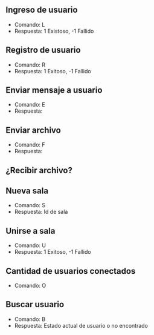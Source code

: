 ## Ingreso de usuario
- Comando: L <Username>
- Respuesta: 1 Existoso, -1 Fallido

## Registro de usuario
- Comando: R <Username>
- Respuesta: 1 Exitoso, -1 Fallido

## Enviar mensaje a usuario
- Comando: E <Username>
- Respuesta:

## Enviar archivo
- Comando: F <Directorio> <Username>
- Respuesta: 

## ¿Recibir archivo?

## Nueva sala
- Comando: S
- Respuesta: Id de sala

## Unirse a sala
- Comando: U <Id sala>
- Respuesta: 1 Exitoso,  -1 Fallido

## Cantidad de usuarios conectados
- Comando: O

## Buscar usuario
- Comando: B <Username>
- Respuesta: Estado actual de usuario o no encontrado